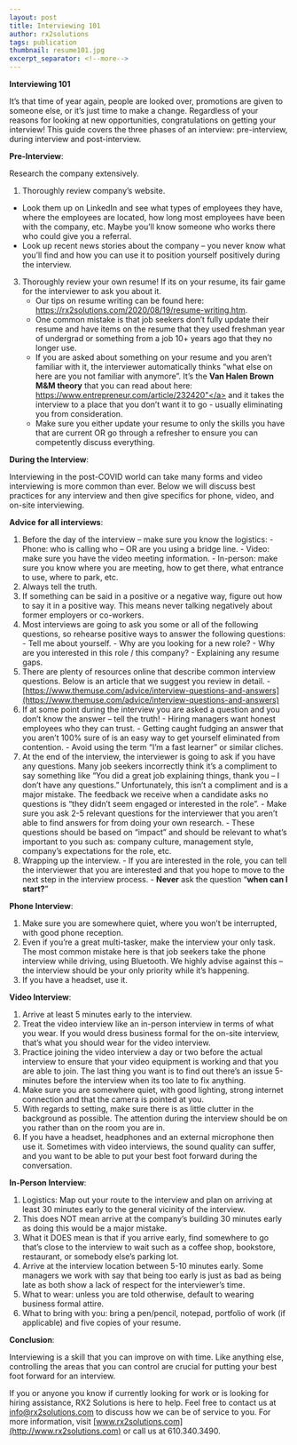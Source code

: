 ```yaml
---
layout: post
title: Interviewing 101
author: rx2solutions
tags: publication
thumbnail: resume101.jpg
excerpt_separator: <!--more-->
---
```


**Interviewing 101**

It’s that time of year again, people are looked over, promotions are given to someone else, or it’s just time to make a change. Regardless of your reasons for looking at new opportunities, congratulations on getting your interview!  This guide covers the three phases of an interview: pre-interview, during interview and post-interview.
<!--more-->

**Pre-Interview**:

Research the company extensively.
1.  Thoroughly review company’s website.  
  - Look them up on LinkedIn and see what types of employees they have, where the employees are located, how long most employees have been with the company, etc. Maybe you’ll know someone who works there who could give you a referral.
  - Look up recent news stories about the company – you never know what you’ll find and how you can use it to position yourself positively during the                   interview.    
3. Thoroughly review your own resume!  If its on your resume, its fair game for the interviewer to ask you about it.
    - Our tips on resume writing can be found here:  <a href="https://rx2solutions.com/2020/08/19/resume-writing.html">https://rx2solutions.com/2020/08/19/resume-writing.htm</a>.
    - One common mistake is that job seekers don’t fully update their resume and have items on the resume that they used freshman year of undergrad or                   something from a job 10+ years ago that they no longer use.
    - If you are asked about something on your resume and you aren’t familiar with it, the interviewer automatically thinks “what else on here are you not               familiar with anymore”.  It’s the **Van Halen Brown M&M theory** that you can read about here: <a               href="https://www.entrepreneur.com/article/232420">https://www.entrepreneur.com/article/232420"</a> and it takes the interview to a place that you don’t want it to go - usually eliminating you from consideration.
    - Make sure you either update your resume to only the skills you have that are current OR go through a refresher to ensure you can competently discuss               everything.
  
**During the Interview**:

Interviewing in the post-COVID world can take many forms and video interviewing is more common than ever.  Below we will discuss best practices for any interview and then give specifics for phone, video, and on-site interviewing.

**Advice for all interviews**:
  1. Before the day of the interview – make sure you know the logistics:
    - Phone:  who is calling who – OR are you using a bridge line.
    - Video:  make sure you have the video meeting information.
    - In-person:  make sure you know where you are meeting, how to get there, what entrance to use, where to park, etc.
  1. Always tell the truth.
  1. If something can be said in a positive or a negative way, figure out how to say it in a positive way.  This means never talking negatively about former             employers or co-workers.
  1. Most interviews are going to ask you some or all of the following questions, so rehearse positive ways to answer the following questions:
    - Tell me about yourself.
    - Why are you looking for a new role?
    - Why are you interested in this role / this company?
    - Explaining any resume gaps.
   1. There are plenty of resources online that describe common interview questions.  Below is an article that we suggest you review in detail.
    - [https://www.themuse.com/advice/interview-questions-and-answers](https://www.themuse.com/advice/interview-questions-and-answers)
   1. If at some point during the interview you are asked a question and you don’t know the answer – tell the truth!
    - Hiring managers want honest employees who they can trust.
    - Getting caught fudging an answer that you aren’t 100% sure of is an easy way to get yourself eliminated from contention.
    - Avoid using the term “I’m a fast learner” or similar cliches.
   1. At the end of the interview, the interviewer is going to ask if you have any questions.  Many job seekers incorrectly think it’s a compliment to say              something like “You did a great job explaining things, thank you – I don’t have any questions.” Unfortunately, this isn’t a compliment and is a major              mistake.  The feedback we receive when a candidate asks no questions is “they didn’t seem engaged or interested in the role”.
    - Make sure you ask 2-5 relevant questions for the interviewer that you aren’t able to find answers for from doing your own research.
    - These questions should be based on “impact” and should be relevant to what’s important to you such as:  company culture, management style, company’s               expectations for the role, etc.
   1. Wrapping up the interview.
    - If you are interested in the role, you can tell the interviewer that you are interested and that you hope to move to the next step in the interview             process.
    - **Never** ask the question “**when can I start?**”

**Phone Interview**:
  1. Make sure you are somewhere quiet, where you won’t be interrupted, with good phone reception.
  1. Even if you’re a great multi-tasker, make the interview your only task.  The most common mistake here is that job seekers take the phone interview while        driving, using Bluetooth.  We highly advise against this – the interview should be your only priority while it’s happening.
  1. If you have a headset, use it.
  
**Video Interview**:
  1. Arrive at least 5 minutes early to the interview.
  1. Treat the video interview like an in-person interview in terms of what you wear.  If you would dress business formal for the on-site interview, that’s what     you should wear for the video interview.
  1. Practice joining the video interview a day or two before the actual interview to ensure that your video equipment is working and that you are able to join.     The last thing you want is to find out there’s an issue 5-minutes before the interview when its too late to fix anything.
  1. Make sure you are somewhere quiet, with good lighting, strong internet connection and that the camera is pointed at you.
  1. With regards to setting, make sure there is as little clutter in the background as possible.  The attention during the interview should be on you rather        than on the room you are in.
  1. If you have a headset, headphones and an external microphone then use it.  Sometimes with video interviews, the sound quality can suffer, and you want to      be able to put your best foot forward during the conversation.
  
**In-Person Interview**:
  1. Logistics:  Map out your route to the interview and plan on arriving at least 30 minutes early to the general vicinity of the interview.
  1.  This does NOT mean arrive at the company’s building 30 minutes early as doing this would be a major mistake.
  1.  What it DOES mean is that if you arrive early, find somewhere to go that’s close to the interview to wait such as a coffee shop, bookstore, restaurant, or      somebody else’s parking lot.
  1.  Arrive at the interview location between 5-10 minutes early.  Some managers we work with say that being too early is just as bad as being late as both show      a lack of respect for the interviewer’s time.
  1.  What to wear:  unless you are told otherwise, default to wearing business formal attire.
  1.  What to bring with you:  bring a pen/pencil, notepad, portfolio of work (if applicable) and five copies of your resume.
 
**Conclusion**:

Interviewing is a skill that you can improve on with time.  Like anything else, controlling the areas that you can control are crucial for putting your best foot forward for an interview.

If you or anyone you know if currently looking for work or is looking for hiring assistance, RX2 Solutions is here to help.  Feel free to contact us at [info@rx2solutions.com](mailto:info@rx2solutions.com) to discuss how we can be of service to you.  For more information, visit [www.rx2solutions.com](http://www.rx2solutions.com) or call us at 610.340.3490.
